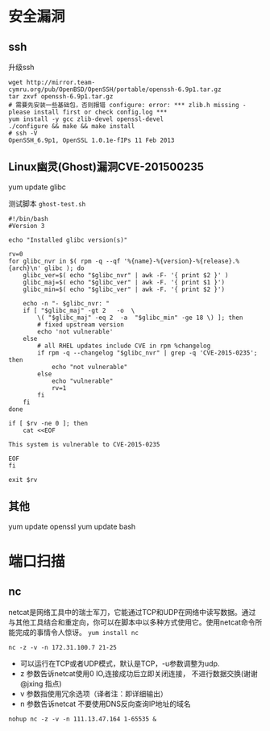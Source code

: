 # 安全漏洞
## ssh
升级ssh
```shell
wget http://mirror.team-cymru.org/pub/OpenBSD/OpenSSH/portable/openssh-6.9p1.tar.gz
tar zxvf openssh-6.9p1.tar.gz
# 需要先安装一些基础包，否则报错 configure: error: *** zlib.h missing - please install first or check config.log ***
yum install -y gcc zlib-devel openssl-devel
./configure && make && make install
# ssh -V
OpenSSH_6.9p1, OpenSSL 1.0.1e-fIPs 11 Feb 2013
```


## Linux幽灵(Ghost)漏洞CVE-201500235

yum update glibc

测试脚本 `ghost-test.sh`
```shell
#!/bin/bash
#Version 3

echo "Installed glibc version(s)"

rv=0
for glibc_nvr in $( rpm -q --qf '%{name}-%{version}-%{release}.%{arch}\n' glibc ); do
    glibc_ver=$( echo "$glibc_nvr" | awk -F- '{ print $2 }' )
    glibc_maj=$( echo "$glibc_ver" | awk -F. '{ print $1 }')
    glibc_min=$( echo "$glibc_ver" | awk -F. '{ print $2 }')
    
    echo -n "- $glibc_nvr: "
    if [ "$glibc_maj" -gt 2   -o  \
        \( "$glibc_maj" -eq 2  -a  "$glibc_min" -ge 18 \) ]; then
        # fixed upstream version
        echo 'not vulnerable'
    else
        # all RHEL updates include CVE in rpm %changelog
        if rpm -q --changelog "$glibc_nvr" | grep -q 'CVE-2015-0235'; then
            echo "not vulnerable"
        else
            echo "vulnerable"
            rv=1
        fi
    fi
done

if [ $rv -ne 0 ]; then
    cat <<EOF

This system is vulnerable to CVE-2015-0235

EOF
fi

exit $rv
```

## 其他
yum update openssl
yum update bash

# 端口扫描
## nc
netcat是网络工具中的瑞士军刀，它能通过TCP和UDP在网络中读写数据。通过与其他工具结合和重定向，你可以在脚本中以多种方式使用它。使用netcat命令所能完成的事情令人惊讶。
`yum install nc`

`nc -z -v -n 172.31.100.7 21-25`

- 可以运行在TCP或者UDP模式，默认是TCP，-u参数调整为udp.
- z 参数告诉netcat使用0 IO,连接成功后立即关闭连接， 不进行数据交换(谢谢@jxing 指点)
- v 参数指使用冗余选项（译者注：即详细输出）
- n 参数告诉netcat 不要使用DNS反向查询IP地址的域名

```shell
nohup nc -z -v -n 111.13.47.164 1-65535 &
```
